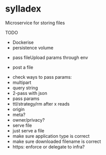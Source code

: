 # sylladex
Microservice for storing files

TODO
+ Dockerise
+ persistence volume
- pass fileUpload params through env
+ post a file
- check ways to pass params:
 - multipart
 - query string
 - 2-pass with json
- pass params
 - ttl/strategy/rm after x reads
 - origin
 - meta?
 - owner/privacy?
- serve file
 - just serve a file
 - make sure application type is correct
 - make sure downloaded filename is correct
- https: enforce or delegate to infra?
